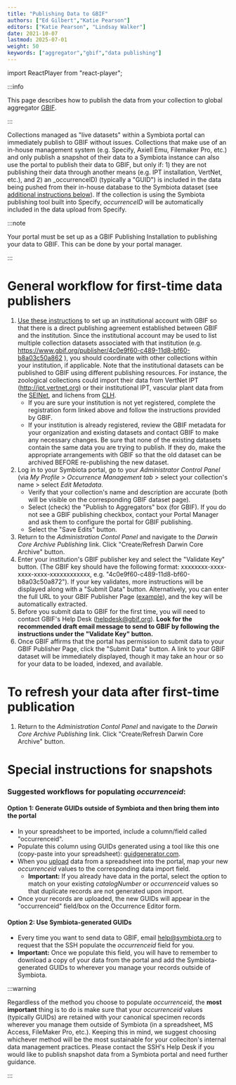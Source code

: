 ```yaml
---
title: "Publishing Data to GBIF"
authors: ["Ed Gilbert","Katie Pearson"]
editors: ["Katie Pearson", "Lindsay Walker"]
date: 2021-10-07
lastmod: 2025-07-01
weight: 50
keywords: ["aggregator","gbif","data publishing"]
---
```


import ReactPlayer from "react-player";

:::info

This page describes how to publish the data from your collection to global aggregator [GBIF](https://www.gbif.org).

:::

Collections managed as "live datasets" within a Symbiota portal can immediately publish to GBIF without issues. Collections that make use of an in-house management system (e.g. Specify, Axiell Emu, Filemaker Pro, etc.) and only publish a snapshot of their data to a Symbiota instance can also use the portal to publish their data to GBIF, but only if: 1) they are not publishing their data through another means (e.g. IPT installation, VertNet, etc.), and 2) an _occurrenceID) (typically a "GUID") is included in the data being pushed from their in-house database to the Symbiota dataset (see [additional instructions below](/docs/Collection_Manager_Guide/Data_Publishing/publishing_gbif/#special-instructions-for-snapshots)). If the collection is using the Symbiota publishing tool built into Specify, _occurrenceID_ will be automatically included in the data upload from Specify. 

:::note

Your portal must be set up as a GBIF Publishing Installation to publishing your data to GBIF. This can be done by your portal manager.

:::

# General workflow for first-time data publishers

1. [Use these instructions](/docs/Collection_Manager_Guide/Data_Publishing/requesting_endorsement) to set up an institutional account with GBIF so that there is a direct publishing agreement established between GBIF and the institution. Since the institutional account may be used to list multiple collection datasets associated with that institution (e.g. https://www.gbif.org/publisher/4c0e9f60-c489-11d8-bf60-b8a03c50a862 ), you should coordinate with other collections within your institution, if applicable. Note that the institutional datasets can be published to GBIF using different publishing resources. For instance, the zoological collections could import their data from VertNet IPT (http://ipt.vertnet.org) or their institutional IPT, vascular plant data from the [SEINet](https://swbiodiversity.org), and lichens from [CLH](https://lichenportal.org).
   * If you are sure your institution is not yet registered, complete the registration form linked above and follow the instructions provided by GBIF. 
   * If your institution is already registered, review the GBIF metadata for your organization and existing datasets and contact GBIF to make any necessary changes. Be sure that none of the existing datasets contain the same data you are trying to publish. If they do, make the appropriate arrangements with GBIF so that the old dataset can be archived BEFORE re-publishing the new dataset.
2. Log in to your Symbiota portal, go to your _Administrator Control Panel_ (via _My Profile_ > _Occurrence Management tab_ > select your collection's name > select _Edit Metadata_.
   * Verify that your collection's name and description are accurate (both will be visible on the corresponding GBIF dataset page).
   * Select (check) the "Publish to Aggregators" box (for GBIF). If you do not see a GBIF publishing checkbox, contact your Portal Manager and ask them to configure the portal for GBIF publishing.  
   * Select the "Save Edits" button. 
3. Return to the _Administration Contol Panel_ and navigate to the _Darwin Core Archive Publishing_ link. Click "Create/Refresh Darwin Core Archive" button.
4. Enter your institution's GBIF publisher key and select the "Validate Key" button. (The GBIF key should have the following format: xxxxxxxx-xxxx-xxxx-xxxx-xxxxxxxxxxxx, e.g. "4c0e9f60-c489-11d8-bf60-b8a03c50a872"). If your key validates, more instructions will be displayed along with a "Submit Data" button. Alternatively, you can enter the full URL to your GBIF Publisher Page ([example](https://www.gbif.org/publisher/d16f32bb-204f-4c07-95eb-6673e90225e9)), and the key will be automatically extracted. 
5. Before you submit data to GBIF for the first time, you will need to contact GBIF's Help Desk (helpdesk@gbif.org). **Look for the recommended draft email message to send to GBIF by following the instructions under the "Validate Key" button.** 
6. Once GBIF affirms that the portal has permission to submit data to your GBIF Publisher Page, click the "Submit Data" button. A link to your GBIF dataset will be immediately displayed, though it may take an hour or so for your data to be loaded, indexed, and available.

# To refresh your data after first-time publication
1. Return to the _Administration Contol Panel_ and navigate to the _Darwin Core Archive Publishing_ link. Click "Create/Refresh Darwin Core Archive" button.

<ReactPlayer
  playing={false}
  controls
  url="https://www.youtube.com/watch?v=aDbw9RF4w08"
/>

# Special instructions for snapshots
### Suggested workflows for populating _occurrenceid_:

#### Option 1: Generate GUIDs outside of Symbiota and then bring them into the portal
* In your spreadsheet to be imported, include a column/field called "occurrenceid".
* Populate this column using GUIDs generated using a tool like this one (copy-paste into your spreadsheet): [guidgenerator.com](https://www.guidgenerator.com).
* When you [upload](/docs/Collection_Manager_Guide/Importing_Uploading/) data from a spreadsheet into the portal, map your new _occurrenceid_ values to the corresponding data import field.
  * **Important:** If you already have data in the portal, select the option to match on your existing _catalogNumber_ or _occurrenceid_ values so that duplicate records are not generated upon import.
* Once your records are uploaded, the new GUIDs will appear in the "occurrenceid" field/box on the Occurrence Editor form.

#### Option 2: Use Symbiota-generated GUIDs
* Every time you want to send data to GBIF, email help@symbiota.org to request that the SSH populate the _occurrenceid_ field for you. 
* **Important:** Once we populate this field, you will have to remember to download a copy of your data from the portal and add the Symbiota-generated GUIDs to wherever you manage your records outside of Symbiota.

:::warning

Regardless of the method you choose to populate _occurrenceid_, the **most important** thing is to do is make sure that your _occurrenceid_ values (typically GUIDs) are retained with your canonical specimen records wherever you manage them outside of Symbiota (in a spreadsheet, MS Access, FileMaker Pro, etc.). Keeping this in mind, we suggest choosing whichever method will be the most sustainable for your colleciton's internal data management practices. Please contact the SSH's Help Desk if you would like to publish snapshot data from a Symbiota portal and need further guidance.

:::


